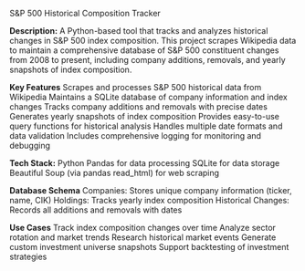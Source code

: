 S&P 500 Historical Composition Tracker

**Description:**
A Python-based tool that tracks and analyzes historical changes in S&P 500 index composition. This project scrapes Wikipedia data to maintain a comprehensive database of S&P 500 constituent changes from 2008 to present, including company additions, removals, and yearly snapshots of index composition.

**Key Features**
Scrapes and processes S&P 500 historical data from Wikipedia
Maintains a SQLite database of company information and index changes
Tracks company additions and removals with precise dates
Generates yearly snapshots of index composition
Provides easy-to-use query functions for historical analysis
Handles multiple date formats and data validation
Includes comprehensive logging for monitoring and debugging

**Tech Stack:**
Python
Pandas for data processing
SQLite for data storage
Beautiful Soup (via pandas read_html) for web scraping

**Database Schema**
Companies: Stores unique company information (ticker, name, CIK)
Holdings: Tracks yearly index composition
Historical Changes: Records all additions and removals with dates

**Use Cases**
Track index composition changes over time
Analyze sector rotation and market trends
Research historical market events
Generate custom investment universe snapshots
Support backtesting of investment strategies

